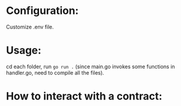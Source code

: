 # Configuration:
Customize .env file.

# Usage:
cd each folder, run `go run .` (since main.go invokes some functions in handler.go, need to compile all the files).

# How to interact with a contract:
